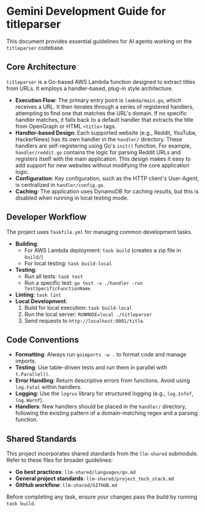 # Gemini Development Guide for titleparser

This document provides essential guidelines for AI agents working on the `titleparser` codebase.

## Core Architecture

`titleparser` is a Go-based AWS Lambda function designed to extract titles from URLs. It employs a handler-based, plug-in style architecture.

- **Execution Flow**: The primary entry point is `lambda/main.go`, which receives a URL. It then iterates through a series of registered handlers, attempting to find one that matches the URL's domain. If no specific handler matches, it falls back to a default handler that extracts the title from OpenGraph or HTML `<title>` tags.
- **Handler-based Design**: Each supported website (e.g., Reddit, YouTube, HackerNews) has its own handler in the `handler/` directory. These handlers are self-registering using Go's `init()` function. For example, `handler/reddit.go` contains the logic for parsing Reddit URLs and registers itself with the main application. This design makes it easy to add support for new websites without modifying the core application logic.
- **Configuration**: Key configuration, such as the HTTP client's User-Agent, is centralized in `handler/config.go`.
- **Caching**: The application uses DynamoDB for caching results, but this is disabled when running in local testing mode.

## Developer Workflow

The project uses `Taskfile.yml` for managing common development tasks.

- **Building**:
    - For AWS Lambda deployment: `task build` (creates a zip file in `build/`)
    - For local testing: `task build-local`
- **Testing**:
    - Run all tests: `task test`
    - Run a specific test: `go test -v ./handler -run TestSpecificFunctionName`
- **Linting**: `task lint`
- **Local Development**:
    1. Build for local execution: `task build-local`
    2. Run the local server: `RUNMODE=local ./titleparser`
    3. Send requests to `http://localhost:8081/title`.

## Code Conventions

- **Formatting**: Always run `goimports -w .` to format code and manage imports.
- **Testing**: Use table-driven tests and run them in parallel with `t.Parallel()`.
- **Error Handling**: Return descriptive errors from functions. Avoid using `log.Fatal` within handlers.
- **Logging**: Use the `logrus` library for structured logging (e.g., `log.Infof`, `log.Warnf`).
- **Handlers**: New handlers should be placed in the `handler/` directory, following the existing pattern of a domain-matching regex and a parsing function.

## Shared Standards

This project incorporates shared standards from the `llm-shared` submodule. Refer to these files for broader guidelines:

- **Go best practices**: `llm-shared/languages/go.md`
- **General project standards**: `llm-shared/project_tech_stack.md`
- **GitHub workflow**: `llm-shared/GITHUB.md`

Before completing any task, ensure your changes pass the build by running `task build`.
